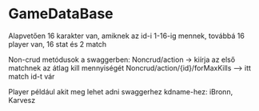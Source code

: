 # GameDataBase

Alapvetően 16 karakter van, amiknek az id-i 1-16-ig mennek, továbbá 16 player van, 16 stat és 2 match

Non-crud metódusok a swaggerben:  Noncrud/action -> kiírja az első matchnek az átlag kill mennyiségét
                                  Noncrud/action/{id}/forMaxKills --> itt match id-t vár
                                  
Player például akit meg lehet adni swaggerhez kdname-hez: iBronn, Karvesz
